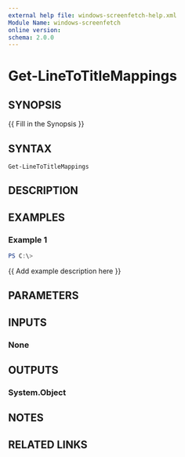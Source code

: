 ```yaml
---
external help file: windows-screenfetch-help.xml
Module Name: windows-screenfetch
online version:
schema: 2.0.0
---
```


# Get-LineToTitleMappings

## SYNOPSIS
{{ Fill in the Synopsis }}

## SYNTAX

```
Get-LineToTitleMappings
```

## DESCRIPTION


## EXAMPLES

### Example 1
```powershell
PS C:\> 
```

{{ Add example description here }}

## PARAMETERS

## INPUTS

### None

## OUTPUTS

### System.Object
## NOTES

## RELATED LINKS
